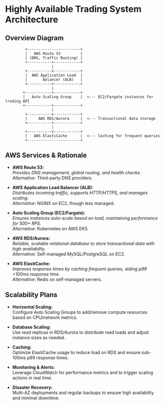 # Highly Available Trading System Architecture

## Overview Diagram
```
         +------------------------+
         |   AWS Route 53         |
         | (DNS, Traffic Routing) |
         +-----------+------------+
                     |
         +-----------v------------+
         |  AWS Application Load  | 
         |       Balancer (ALB)   |
         +-----------+------------+
                     |
        +------------+------------+
        |   Auto Scaling Group    |  <--- EC2/Fargate instances for trading API
        +------------+------------+
                     |
         +-----------v------------+
         |     AWS RDS/Aurora     |  <--- Transactional data storage
         +-----------+------------+
                     |
         +-----------v------------+
         |   AWS ElastiCache      |  <--- Caching for frequent queries
         +------------------------+
```

## AWS Services & Rationale

- **AWS Route 53:**  
  *Provides DNS management, global routing, and health checks.*  
  _Alternative_: Third-party DNS providers.

- **AWS Application Load Balancer (ALB):**  
  *Distributes incoming traffic, supports HTTP/HTTPS, and manages scaling.*  
  _Alternative_: NGINX on EC2, though less managed.

- **Auto Scaling Group (EC2/Fargate):**  
  *Ensures instances auto-scale based on load, maintaining performance for 500+ RPS.*  
  _Alternative_: Kubernetes on AWS EKS.

- **AWS RDS/Aurora:**  
  *Reliable, scalable relational database to store transactional data with high availability.*  
  _Alternative_: Self-managed MySQL/PostgreSQL on EC2.

- **AWS ElastiCache:**  
  *Improves response times by caching frequent queries, aiding p99 <100ms response time.*  
  _Alternative_: Redis on self-managed servers.

## Scalability Plans

- **Horizontal Scaling:**  
  Configure Auto Scaling Groups to add/remove compute resources based on CPU/network metrics.
  
- **Database Scaling:**  
  Use read replicas in RDS/Aurora to distribute read loads and adjust instance sizes as needed.

- **Caching:**  
  Optimize ElastiCache usage to reduce load on RDS and ensure sub-100ms p99 response times.

- **Monitoring & Alerts:**  
  Leverage CloudWatch for performance metrics and to trigger scaling actions in real time.

- **Disaster Recovery:**  
  Multi-AZ deployments and regular backups to ensure high availability and minimal downtime.
